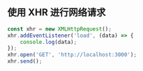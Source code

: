 ## 使用 XHR 进行网络请求

```js
const xhr = new XMLHttpRequest();
xhr.addEventListener('load', (data) => {
    console.log(data);
});
xhr.open('GET', 'http://localhost:3000');
xhr.send();
```
